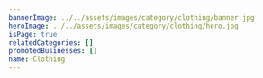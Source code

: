 ```yaml
---
bannerImage: ../../assets/images/category/clothing/banner.jpg
heroImage: ../../assets/images/category/clothing/hero.jpg
isPage: true
relatedCategories: []
promotedBusinesses: []
name: Clothing
---
```

